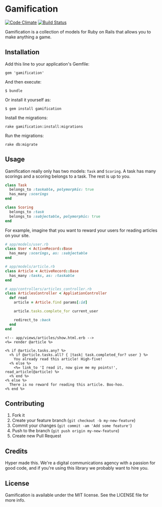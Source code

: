 # Gamification

[![Code Climate](https://codeclimate.com/github/hyperoslo/gamification.png)](https://codeclimate.com/github/hyperoslo/gamification)
[![Build Status](https://travis-ci.org/hyperoslo/gamification.png)](https://travis-ci.org/hyperoslo/gamification)

Gamification is a collection of models for Ruby on Rails that allows you to make anything a game.

## Installation

Add this line to your application's Gemfile:

    gem 'gamification'

And then execute:

    $ bundle

Or install it yourself as:

    $ gem install gamification

Install the migrations:

    rake gamification:install:migrations
    
Run the migrations:

    rake db:migrate

## Usage

Gamification really only has two models: `Task` and `Scoring`. A task has many scorings and a
scoring belongs to a task. The rest is up to you.

```ruby
class Task
  belongs_to :taskable, polymorphic: true
  has_many :scorings
end

class Scoring
  belongs_to :task
  belongs_to :subjectable, polymorphic: true
end
```

For example, imagine that you want to reward your users for reading articles on your site.

```ruby
# app/models/user.rb
class User < ActiveRecord::Base
  has_many :scorings, as: :subjectable
end

# app/models/article.rb
class Article < ActiveRecord::Base
  has_many :tasks, as: :taskable
end

# app/controllers/articles_controller.rb
class ArticlesController < AppliationController
  def read
    article = Article.find params[:id]

    article.tasks.complete_for current_user

    redirect_to :back
  end
end
```

```erb
<!-- app/views/articles/show.html.erb -->
<%= render @article %>

<% if @article.tasks.any? %>
  <% if @article.tasks.all? { |task| task.completed_for? user } %>
    You already read this article! High-five!
  <% else %>
    <%= link_to 'I read it, now give me my points!', read_article(@article) %>
  <% end %>
<% else %>
  There is no reward for reading this article. Boo-hoo.
<% end %>
```

## Contributing

1. Fork it
2. Create your feature branch (`git checkout -b my-new-feature`)
3. Commit your changes (`git commit -am 'Add some feature'`)
4. Push to the branch (`git push origin my-new-feature`)
5. Create new Pull Request

## Credits

Hyper made this. We're a digital communications agency with a passion for good code,
and if you're using this library we probably want to hire you.

## License

Gamification is available under the MIT license. See the LICENSE file for more info.
